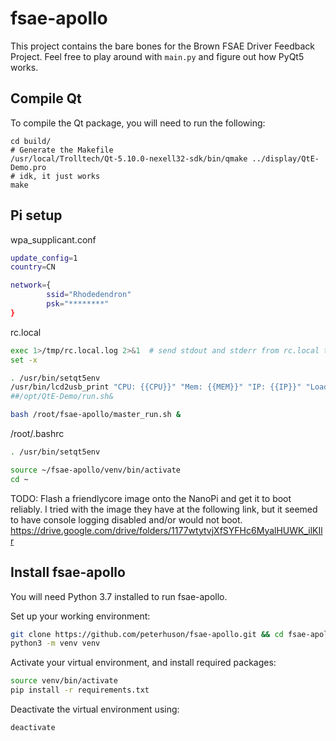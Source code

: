 # fsae-apollo

This project contains the bare bones for the Brown FSAE Driver Feedback Project. Feel free to play around with `main.py` and figure out how PyQt5 works. 

## Compile Qt 

To compile the Qt package, you will need to run the following: 

```
cd build/
# Generate the Makefile 
/usr/local/Trolltech/Qt-5.10.0-nexell32-sdk/bin/qmake ../display/QtE-Demo.pro 
# idk, it just works
make
```

## Pi setup

wpa_supplicant.conf
```sh
update_config=1
country=CN

network={
        ssid="Rhodedendron"
        psk="********"
}
```

rc.local
```sh
exec 1>/tmp/rc.local.log 2>&1  # send stdout and stderr from rc.local to a log file
set -x

. /usr/bin/setqt5env
/usr/bin/lcd2usb_print "CPU: {{CPU}}" "Mem: {{MEM}}" "IP: {{IP}}" "LoadAvg: {{LOADAVG}}" 2>&1 > /dev/null&
##/opt/QtE-Demo/run.sh&

bash /root/fsae-apollo/master_run.sh &
```
/root/.bashrc
```sh
. /usr/bin/setqt5env

source ~/fsae-apollo/venv/bin/activate
cd ~
```

TODO: Flash a friendlycore image onto the NanoPi and get it to boot reliably. I tried with the image they have at the following link, but it seemed to have console logging disabled and/or would not boot. https://drive.google.com/drive/folders/1177wtytvjXfSYFHc6MyalHUWK_ilKIlr

## Install fsae-apollo 
You will need Python 3.7 installed to run fsae-apollo. 

Set up your working environment: 
``` sh
git clone https://github.com/peterhuson/fsae-apollo.git && cd fsae-apollo
python3 -m venv venv
```

Activate your virtual environment, and install required packages: 
``` sh 
source venv/bin/activate
pip install -r requirements.txt
```

Deactivate the virtual environment using: 
``` sh
deactivate
```